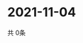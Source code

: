 # 2021-11-04
  共 0条

  <!-- BEGIN -->
  <!-- 最后更新时间Thu Nov 04 2021 01:50:05 GMT+0000 (Coordinated Universal Time) -->
  
  <!-- END -->
  
  